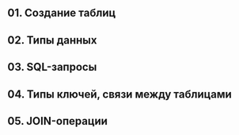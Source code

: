 ## 01. Создание таблиц
## 02. Типы данных
## 03. SQL-запросы
## 04. Типы ключей, связи между таблицами
## 05. JOIN-операции

